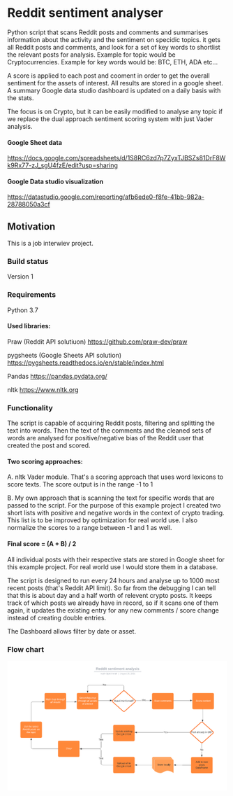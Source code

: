 # Reddit sentiment analyser

Python script that scans Reddit posts and comments and summarises information about the activity and the sentiment on specidic topics. it gets all Reddit posts and comments, and look for a set of key words to shortlist the relevant posts for analysis. Example for topic would be Cryptocurrencies. Example for key words would be: BTC, ETH, ADA etc... 

A score is applied to each post and cooment in order to get the overall sentiment for the assets of interest. All results are stored in a google sheet. A summary Google data studio dashboard is updated on a daily basis with the stats.

The focus is on Crypto, but it can be easily modified to analyse any topic if we replace the dual approach sentiment scoring system with just Vader analysis.
 
#### Google Sheet data
https://docs.google.com/spreadsheets/d/1S8RC6zd7p7ZyxTJBSZs81DrF8Wk9Rx77-zJ_sgU4fzE/edit?usp=sharing

#### Google Data studio visualization
https://datastudio.google.com/reporting/afb6ede0-f8fe-41bb-982a-28788050a3cf
 
 
## Motivation
This is a job interwiev project.

### Build status
Version 1

### Requirements
Python 3.7

#### Used libraries:
Praw (Reddit API solutiuon) https://github.com/praw-dev/praw

pygsheets (Google Sheets API solution) https://pygsheets.readthedocs.io/en/stable/index.html

Pandas https://pandas.pydata.org/

nltk https://www.nltk.org

### Functionality

The script is capable of acquiring Reddit posts, filtering and splitting the text into words. Then the text of the comments and the cleaned sets of words are analysed for positive/negative bias of the Reddit user that created the post and scored.

#### Two scoring approaches:

A. nltk Vader module. That's a scoring approach that uses word lexicons to score texts. The score output is in the range -1 to 1 

B. My own approach that is scanning the text for specific words that are passed to the script. For the purpose of this example project I created two short lists with positive and negative words in the context of crypto trading. This list is to be improved by optimization for real world use. I also normalize the scores to a range between -1 and 1 as well.

#### Final score = (A + B) / 2

All individual posts with their respective stats are stored in Google sheet for this example project. For real world use I would store them in a database. 

The script is designed to run every 24 hours and analyse up to 1000 most recent posts (that's Reddit API limit). So far from the debugging I can tell that this is about day and a half worth of relevent crypto posts. It keeps track of which posts we already have in record, so if it scans one of them again, it updates the existing entry for any new comments / score change instead of creating double entries.

The Dashboard allows filter by date or asset.

### Flow chart
![alt text](flowchart.png)
